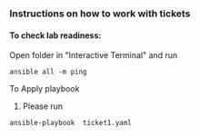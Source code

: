 ### Instructions on how to work with tickets

#### To check lab readiness:

Open folder in "Interactive Terminal" and run
```
ansible all -m ping
```

To Apply playbook
1. Please run 
```
ansible-playbook  ticket1.yaml  

```
